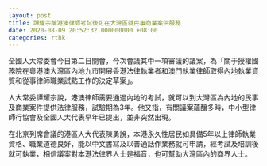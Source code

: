 ```yaml
---
layout: post
title: 譚耀宗稱港澳律師考試後可在大灣區就民事商業案供服務
date: 2020-08-09 20:52:32.000000000 +08:00
categories: rthk
---
```


全國人大常委會今日第二日開會，今次會議其中一項審議的議案，為「關于授權國務院在粵港澳大灣區內地九市開展香港法律執業者和澳門執業律師取得內地執業資質和從事律師職業試點工作的決定草案」。

人大常委譚耀宗說，港澳律師需要通過內地的考試，就可以到大灣區為內地的民事及商業案件提供法律服務，試驗期為3年。他又指，有關議案蘊釀多時，中小型律師行協會及全國人大代表早年已提出，並非突然出現。

在北京列席會議的港區人大代表陳勇說，本港永久性居民如具備5年以上律師執業資格、職業道德良好，能以中文書寫及以普通話作業務就可申請，經考試及培訓後就可執業，相信議案對本港法律界人士是福音，也可幫助大灣區內的商界人士。
